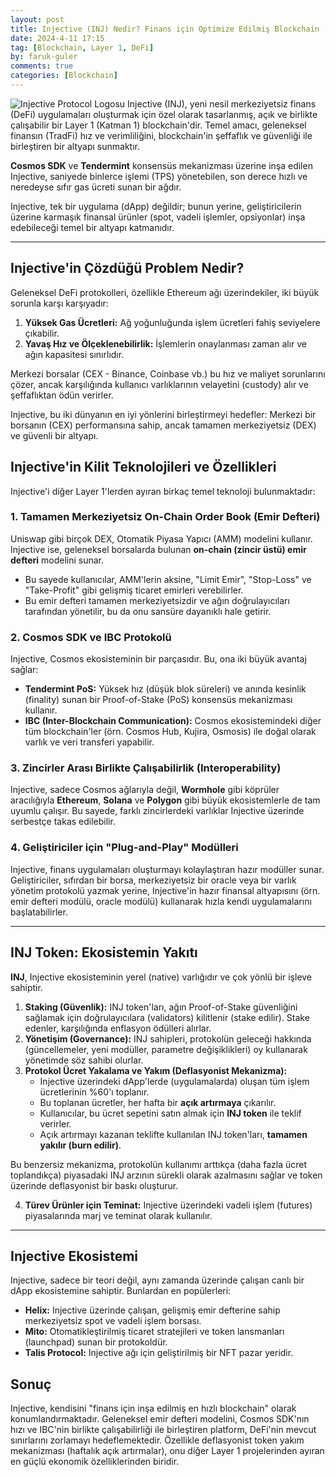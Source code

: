 ```yaml
---
layout: post
title: Injective (INJ) Nedir? Finans için Optimize Edilmiş Blockchain
date: 2024-4-11 17:15
tag: [Blockchain, Layer 1, DeFi]
by: faruk-guler
comments: true
categories: [Blockchain]
---
```


![Injective Protocol Logosu](https://farukguler.com/assets/post_images/injective.jpg) Injective (INJ), yeni nesil merkeziyetsiz finans (DeFi) uygulamaları oluşturmak için özel olarak tasarlanmış, açık ve birlikte çalışabilir bir Layer 1 (Katman 1) blockchain'dir. Temel amacı, geleneksel finansın (TradFi) hız ve verimliliğini, blockchain'in şeffaflık ve güvenliği ile birleştiren bir altyapı sunmaktır.

**Cosmos SDK** ve **Tendermint** konsensüs mekanizması üzerine inşa edilen Injective, saniyede binlerce işlemi (TPS) yönetebilen, son derece hızlı ve neredeyse sıfır gas ücreti sunan bir ağdır.

Injective, tek bir uygulama (dApp) değildir; bunun yerine, geliştiricilerin üzerine karmaşık finansal ürünler (spot, vadeli işlemler, opsiyonlar) inşa edebileceği temel bir altyapı katmanıdır.

---

## Injective'in Çözdüğü Problem Nedir?

Geleneksel DeFi protokolleri, özellikle Ethereum ağı üzerindekiler, iki büyük sorunla karşı karşıyadır:

1.  **Yüksek Gas Ücretleri:** Ağ yoğunluğunda işlem ücretleri fahiş seviyelere çıkabilir.
2.  **Yavaş Hız ve Ölçeklenebilirlik:** İşlemlerin onaylanması zaman alır ve ağın kapasitesi sınırlıdır.

Merkezi borsalar (CEX - Binance, Coinbase vb.) bu hız ve maliyet sorunlarını çözer, ancak karşılığında kullanıcı varlıklarının velayetini (custody) alır ve şeffaflıktan ödün verirler.

Injective, bu iki dünyanın en iyi yönlerini birleştirmeyi hedefler: Merkezi bir borsanın (CEX) performansına sahip, ancak tamamen merkeziyetsiz (DEX) ve güvenli bir altyapı.

## Injective'in Kilit Teknolojileri ve Özellikleri

Injective'i diğer Layer 1'lerden ayıran birkaç temel teknoloji bulunmaktadır:

### 1. Tamamen Merkeziyetsiz On-Chain Order Book (Emir Defteri)

Uniswap gibi birçok DEX, Otomatik Piyasa Yapıcı (AMM) modelini kullanır. Injective ise, geleneksel borsalarda bulunan **on-chain (zincir üstü) emir defteri** modelini sunar.

* Bu sayede kullanıcılar, AMM'lerin aksine, "Limit Emir", "Stop-Loss" ve "Take-Profit" gibi gelişmiş ticaret emirleri verebilirler.
* Bu emir defteri tamamen merkeziyetsizdir ve ağın doğrulayıcıları tarafından yönetilir, bu da onu sansüre dayanıklı hale getirir.

### 2. Cosmos SDK ve IBC Protokolü

Injective, Cosmos ekosisteminin bir parçasıdır. Bu, ona iki büyük avantaj sağlar:

* **Tendermint PoS:** Yüksek hız (düşük blok süreleri) ve anında kesinlik (finality) sunan bir Proof-of-Stake (PoS) konsensüs mekanizması kullanır.
* **IBC (Inter-Blockchain Communication):** Cosmos ekosistemindeki diğer tüm blockchain'ler (örn. Cosmos Hub, Kujira, Osmosis) ile doğal olarak varlık ve veri transferi yapabilir.

### 3. Zincirler Arası Birlikte Çalışabilirlik (Interoperability)

Injective, sadece Cosmos ağlarıyla değil, **Wormhole** gibi köprüler aracılığıyla **Ethereum**, **Solana** ve **Polygon** gibi büyük ekosistemlerle de tam uyumlu çalışır. Bu sayede, farklı zincirlerdeki varlıklar Injective üzerinde serbestçe takas edilebilir.

### 4. Geliştiriciler için "Plug-and-Play" Modülleri

Injective, finans uygulamaları oluşturmayı kolaylaştıran hazır modüller sunar. Geliştiriciler, sıfırdan bir borsa, merkeziyetsiz bir oracle veya bir varlık yönetim protokolü yazmak yerine, Injective'in hazır finansal altyapısını (örn. emir defteri modülü, oracle modülü) kullanarak hızla kendi uygulamalarını başlatabilirler.

---

## INJ Token: Ekosistemin Yakıtı

**INJ**, Injective ekosisteminin yerel (native) varlığıdır ve çok yönlü bir işleve sahiptir.

1.  **Staking (Güvenlik):** INJ token'ları, ağın Proof-of-Stake güvenliğini sağlamak için doğrulayıcılara (validators) kilitlenir (stake edilir). Stake edenler, karşılığında enflasyon ödülleri alırlar.
2.  **Yönetişim (Governance):** INJ sahipleri, protokolün geleceği hakkında (güncellemeler, yeni modüller, parametre değişiklikleri) oy kullanarak yönetimde söz sahibi olurlar.
3.  **Protokol Ücret Yakalama ve Yakım (Deflasyonist Mekanizma):**
    * Injective üzerindeki dApp'lerde (uygulamalarda) oluşan tüm işlem ücretlerinin %60'ı toplanır.
    * Bu toplanan ücretler, her hafta bir **açık artırmaya** çıkarılır.
    * Kullanıcılar, bu ücret sepetini satın almak için **INJ token** ile teklif verirler.
    * Açık artırmayı kazanan teklifte kullanılan INJ token'ları, **tamamen yakılır (burn edilir)**.

Bu benzersiz mekanizma, protokolün kullanımı arttıkça (daha fazla ücret toplandıkça) piyasadaki INJ arzının sürekli olarak azalmasını sağlar ve token üzerinde deflasyonist bir baskı oluşturur.

4.  **Türev Ürünler için Teminat:** Injective üzerindeki vadeli işlem (futures) piyasalarında marj ve teminat olarak kullanılır.

---

## Injective Ekosistemi

Injective, sadece bir teori değil, aynı zamanda üzerinde çalışan canlı bir dApp ekosistemine sahiptir. Bunlardan en popülerleri:

* **Helix:** Injective üzerinde çalışan, gelişmiş emir defterine sahip merkeziyetsiz spot ve vadeli işlem borsası.
* **Mito:** Otomatikleştirilmiş ticaret stratejileri ve token lansmanları (launchpad) sunan bir protokoldür.
* **Talis Protocol:** Injective ağı için geliştirilmiş bir NFT pazar yeridir.

## Sonuç

Injective, kendisini "finans için inşa edilmiş en hızlı blockchain" olarak konumlandırmaktadır. Geleneksel emir defteri modelini, Cosmos SDK'nın hızı ve IBC'nin birlikte çalışabilirliği ile birleştiren platform, DeFi'nin mevcut sınırlarını zorlamayı hedeflemektedir. Özellikle deflasyonist token yakım mekanizması (haftalık açık artırmalar), onu diğer Layer 1 projelerinden ayıran en güçlü ekonomik özelliklerinden biridir.